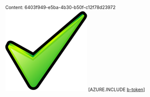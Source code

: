 Content: 6403f949-e5ba-4b30-b50f-c12f78d23972![image](74d1ead7-ffb4-4f43-bdc3-6707ba2829c0.png)
[AZURE.INCLUDE [b-token](3ea1f521-8094-4a77-84d0-edd851f6deb4.md)]
